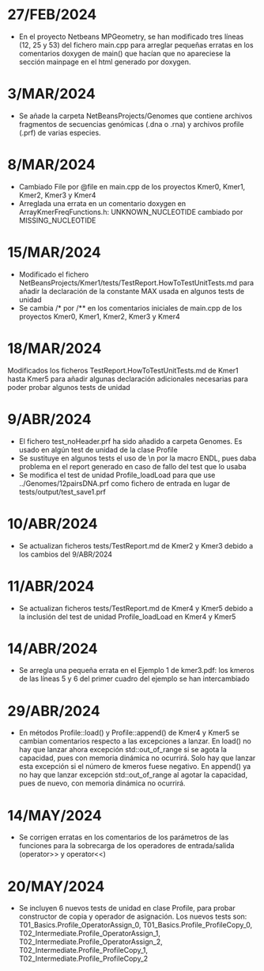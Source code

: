# 27/FEB/2024
* En el proyecto Netbeans MPGeometry, se han modificado tres líneas (12, 25 y 53) del fichero main.cpp para arreglar pequeñas erratas en los comentarios doxygen de main() que hacían que no apareciese la sección mainpage en el html generado por doxygen.

# 3/MAR/2024
* Se añade la carpeta NetBeansProjects/Genomes que contiene archivos fragmentos de secuencias genómicas (.dna o .rna) y archivos profile (.prf) de varias especies.

# 8/MAR/2024
* Cambiado File por @file en main.cpp de los proyectos Kmer0, Kmer1, Kmer2, Kmer3 y Kmer4
* Arreglada una errata en un comentario doxygen en ArrayKmerFreqFunctions.h: UNKNOWN_NUCLEOTIDE cambiado por MISSING_NUCLEOTIDE

# 15/MAR/2024
* Modificado el fichero NetBeansProjects/Kmer1/tests/TestReport.HowToTestUnitTests.md para añadir la declaración de la constante MAX usada en algunos tests de unidad
* Se cambia /* por /** en los comentarios iniciales de main.cpp de los proyectos Kmer0, Kmer1, Kmer2, Kmer3 y Kmer4

# 18/MAR/2024
Modificados los ficheros TestReport.HowToTestUnitTests.md de Kmer1 hasta Kmer5 para añadir algunas declaración adicionales necesarias para poder probar algunos tests de unidad

# 9/ABR/2024
* El fichero test_noHeader.prf ha sido añadido a carpeta Genomes. Es usado en algún test de unidad de la clase Profile
* Se sustituye en algunos tests el uso de \n por la macro ENDL, pues daba problema en el report generado en caso de fallo del test que lo usaba
* Se modifica el test de unidad Profile_loadLoad para que use ../Genomes/12pairsDNA.prf como fichero de entrada en lugar de tests/output/test_save1.prf

# 10/ABR/2024
* Se actualizan ficheros tests/TestReport.md de Kmer2 y Kmer3 debido a los cambios del 9/ABR/2024

# 11/ABR/2024
* Se actualizan ficheros tests/TestReport.md de Kmer4 y Kmer5 debido a la inclusión del test de unidad Profile_loadLoad en Kmer4 y Kmer5

# 14/ABR/2024
* Se arregla una pequeña errata en el Ejemplo 1 de kmer3.pdf: los kmeros de las líneas 5 y 6 del primer cuadro del ejemplo se han intercambiado

# 29/ABR/2024
* En métodos Profile::load() y  Profile::append() de Kmer4 y Kmer5 se cambian comentarios respecto a las excepciones a lanzar. En load() no hay que lanzar ahora excepción std::out_of_range si se agota la capacidad, pues con memoria dinámica no ocurrirá. Solo hay que lanzar esta excepción si el número de kmeros fuese negativo. En append() ya no hay que lanzar excepción std::out_of_range al agotar la capacidad, pues de nuevo, con memoria dinámica no ocurrirá.

# 14/MAY/2024
* Se corrigen erratas en los comentarios de los parámetros de las funciones para la sobrecarga de los operadores de entrada/salida (operator>> y operator<<)

# 20/MAY/2024
* Se incluyen 6 nuevos tests de unidad en clase Profile, para probar constructor de copia y operador de asignación. Los nuevos tests son: T01_Basics.Profile_OperatorAssign_0, T01_Basics.Profile_ProfileCopy_0, T02_Intermediate.Profile_OperatorAssign_1, T02_Intermediate.Profile_OperatorAssign_2, T02_Intermediate.Profile_ProfileCopy_1, T02_Intermediate.Profile_ProfileCopy_2
